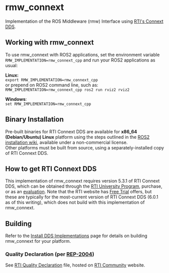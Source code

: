# rmw_connext

Implementation of the ROS Middleware (rmw) Interface using [RTI's Connext DDS](https://www.rti.com).

## Working with rmw_connext

To use rmw_connext with ROS2 applications, set the environment variable `RMW_IMPLEMENTATION=rmw_connext_cpp` and run your ROS2 applications as usual:

**Linux:**  
`export RMW_IMPLEMENTATION=rmw_connext_cpp`  
or prepend on ROS2 command line, such as:
`RMW_IMPLEMENTATION=rmw_connext_cpp ros2 run rviz2 rviz2`

**Windows**:  
`set RMW_IMPLEMENTATION=rmw_connext_cpp`

## Binary Installation

Pre-built binaries for RTI Connext DDS are available for **x86_64 (Debian/Ubuntu) Linux** platform using the steps outlined in the [ROS2 installation wiki](https://index.ros.org/doc/ros2/Installation), available under a non-commercial license.  
Other platforms must be built from source, using a separately-installed copy of RTI Connext DDS.

## How to get RTI Connext DDS

This implementation of rmw_connext requires version 5.3.1 of RTI Connext DDS, which can be obtained through the [RTI University Program](https://index.ros.org/doc/ros2/Installation/DDS-Implementations/Install-Connext-University-Eval/#rti-university-program), purchase, or as an [evaluation](https://index.ros.org/doc/ros2/Installation/DDS-Implementations/Install-Connext-University-Eval/#rti-connext-dds-evaluation).
Note that the RTI website has [Free Trial](https://www.rti.com/free-trial) offers, but these are typically for the most-current version of RTI Connext DDS (6.0.1 as of this writing), which does not build with this implementation of rmw_connext.

## Building

Refer to the [Install DDS Implementations](https://index.ros.org/doc/ros2/Installation/DDS-Implementations) page for details on building rmw_connext for your platform.

### Quality Declaration (per [REP-2004](https://github.com/ros-infrastructure/rep/blob/master/rep-2004.rst))

See [RTI Quality Declaration](<https://community.rti.com/static/documentation/qa/RTIConnextProQualityDeclaration(REP-2004).pdf>) file, hosted on [RTI Community](https://community.rti.com) website.
